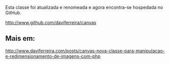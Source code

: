 Esta classe foi atualizada e renomeada e agora encontra-se hospedada no GitHub.

http://www.github.com/daviferreira/canvas

## Mais em: ##
http://www.daviferreira.com/posts/canvas-nova-classe-para-manipulacao-e-redimensionamento-de-imagens-com-php